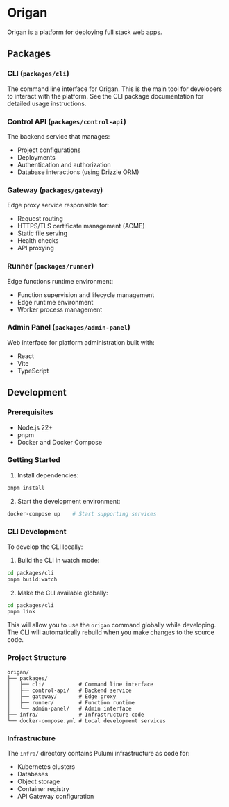 # Origan

Origan is a platform for deploying full stack web apps.

## Packages

### CLI (`packages/cli`)

The command line interface for Origan. This is the main tool for developers to interact with the platform. See the CLI package documentation for detailed usage instructions.

### Control API (`packages/control-api`)

The backend service that manages:
- Project configurations
- Deployments
- Authentication and authorization
- Database interactions (using Drizzle ORM)

### Gateway (`packages/gateway`)

Edge proxy service responsible for:
- Request routing
- HTTPS/TLS certificate management (ACME)
- Static file serving
- Health checks
- API proxying

### Runner (`packages/runner`)

Edge functions runtime environment:
- Function supervision and lifecycle management
- Edge runtime environment
- Worker process management

### Admin Panel (`packages/admin-panel`)

Web interface for platform administration built with:
- React
- Vite
- TypeScript

## Development

### Prerequisites

- Node.js 22+
- pnpm
- Docker and Docker Compose

### Getting Started

1. Install dependencies:
```bash
pnpm install
```

2. Start the development environment:
```bash
docker-compose up    # Start supporting services
```

### CLI Development

To develop the CLI locally:

1. Build the CLI in watch mode:
```bash
cd packages/cli
pnpm build:watch
```

2. Make the CLI available globally:
```bash
cd packages/cli
pnpm link
```

This will allow you to use the `origan` command globally while developing. The CLI will automatically rebuild when you make changes to the source code.

### Project Structure

```
origan/
├── packages/
│   ├── cli/           # Command line interface
│   ├── control-api/   # Backend service
│   ├── gateway/       # Edge proxy
│   ├── runner/        # Function runtime
│   └── admin-panel/   # Admin interface
├── infra/             # Infrastructure code
└── docker-compose.yml # Local development services
```

### Infrastructure

The `infra/` directory contains Pulumi infrastructure as code for:
- Kubernetes clusters
- Databases
- Object storage
- Container registry
- API Gateway configuration